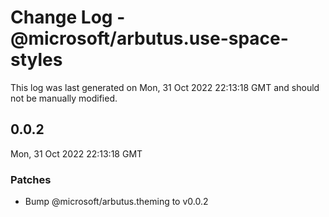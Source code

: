 # Change Log - @microsoft/arbutus.use-space-styles

This log was last generated on Mon, 31 Oct 2022 22:13:18 GMT and should not be manually modified.

<!-- Start content -->

## 0.0.2

Mon, 31 Oct 2022 22:13:18 GMT

### Patches

- Bump @microsoft/arbutus.theming to v0.0.2
